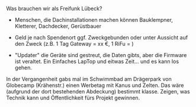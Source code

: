 Was brauchen wir als Freifunk Lübeck?

- Menschen, die Dachinstallationen machen können
  Bauklempner, Kletterer, Dachdecker, Gerüstbauer

- Geld
  je nach Spendenort ggf. Zweckgebunden oder unter Aussicht auf den Zweck (z.B. 1 Tag Gateway = xx €, 1 RiFu = )

- "Updater"
  die Geräte sind gestreut, die Daten gibts, aber die Firmware ist veraltet. Ein Einfaches LapTop und eitwas Zeit... und es kann los gehen.



In der Vergangenheit gabs mal im Schwimmbad am Drägerpark von Globecamp (Krähenstr.) einen Werbetag mit Kanus und Zelten. Das wäre (aufgrund der dort bestehenden Abdeckung) bestimmt klasse. Zeigen, was Technik kann und Öffentlichkeit fürs Projekt gewinnen. 